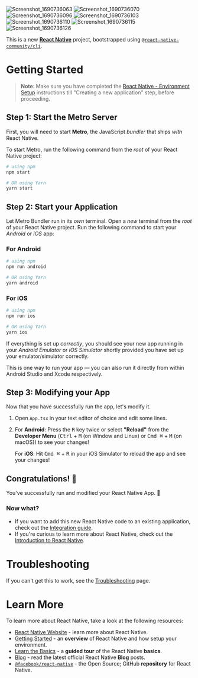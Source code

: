 
![Screenshot_1690736063](https://github.com/ekeskn/fitApp/assets/96025028/95bec938-a9e6-4d88-bd5c-b09201af7363)
![Screenshot_1690736070](https://github.com/ekeskn/fitApp/assets/96025028/627ced1a-1fd1-41e6-a8b9-fa316e284d32)
![Screenshot_1690736096](https://github.com/ekeskn/fitApp/assets/96025028/09fe3032-a947-470a-8b8e-1eddd6dded99)
![Screenshot_1690736103](https://github.com/ekeskn/fitApp/assets/96025028/fb6b840e-b6e2-47f0-a787-a8efcc7ec21e)
![Screenshot_1690736110](https://github.com/ekeskn/fitApp/assets/96025028/46ca8b1b-7e99-47f9-aa4a-cb04f6315ef7)
![Screenshot_1690736115](https://github.com/ekeskn/fitApp/assets/96025028/dd5ce291-1cdf-4347-9684-f691c93048e9)
![Screenshot_1690736126](https://github.com/ekeskn/fitApp/assets/96025028/81338dcb-51ae-4a7b-b74c-22ae5feb124c)



This is a new [**React Native**](https://reactnative.dev) project, bootstrapped using [`@react-native-community/cli`](https://github.com/react-native-community/cli).

# Getting Started

>**Note**: Make sure you have completed the [React Native - Environment Setup](https://reactnative.dev/docs/environment-setup) instructions till "Creating a new application" step, before proceeding.

## Step 1: Start the Metro Server

First, you will need to start **Metro**, the JavaScript _bundler_ that ships _with_ React Native.

To start Metro, run the following command from the _root_ of your React Native project:

```bash
# using npm
npm start

# OR using Yarn
yarn start
```

## Step 2: Start your Application

Let Metro Bundler run in its _own_ terminal. Open a _new_ terminal from the _root_ of your React Native project. Run the following command to start your _Android_ or _iOS_ app:

### For Android

```bash
# using npm
npm run android

# OR using Yarn
yarn android
```

### For iOS

```bash
# using npm
npm run ios

# OR using Yarn
yarn ios
```

If everything is set up _correctly_, you should see your new app running in your _Android Emulator_ or _iOS Simulator_ shortly provided you have set up your emulator/simulator correctly.

This is one way to run your app — you can also run it directly from within Android Studio and Xcode respectively.

## Step 3: Modifying your App

Now that you have successfully run the app, let's modify it.

1. Open `App.tsx` in your text editor of choice and edit some lines.
2. For **Android**: Press the <kbd>R</kbd> key twice or select **"Reload"** from the **Developer Menu** (<kbd>Ctrl</kbd> + <kbd>M</kbd> (on Window and Linux) or <kbd>Cmd ⌘</kbd> + <kbd>M</kbd> (on macOS)) to see your changes!

   For **iOS**: Hit <kbd>Cmd ⌘</kbd> + <kbd>R</kbd> in your iOS Simulator to reload the app and see your changes!

## Congratulations! :tada:

You've successfully run and modified your React Native App. :partying_face:

### Now what?

- If you want to add this new React Native code to an existing application, check out the [Integration guide](https://reactnative.dev/docs/integration-with-existing-apps).
- If you're curious to learn more about React Native, check out the [Introduction to React Native](https://reactnative.dev/docs/getting-started).

# Troubleshooting

If you can't get this to work, see the [Troubleshooting](https://reactnative.dev/docs/troubleshooting) page.

# Learn More

To learn more about React Native, take a look at the following resources:

- [React Native Website](https://reactnative.dev) - learn more about React Native.
- [Getting Started](https://reactnative.dev/docs/environment-setup) - an **overview** of React Native and how setup your environment.
- [Learn the Basics](https://reactnative.dev/docs/getting-started) - a **guided tour** of the React Native **basics**.
- [Blog](https://reactnative.dev/blog) - read the latest official React Native **Blog** posts.
- [`@facebook/react-native`](https://github.com/facebook/react-native) - the Open Source; GitHub **repository** for React Native.
